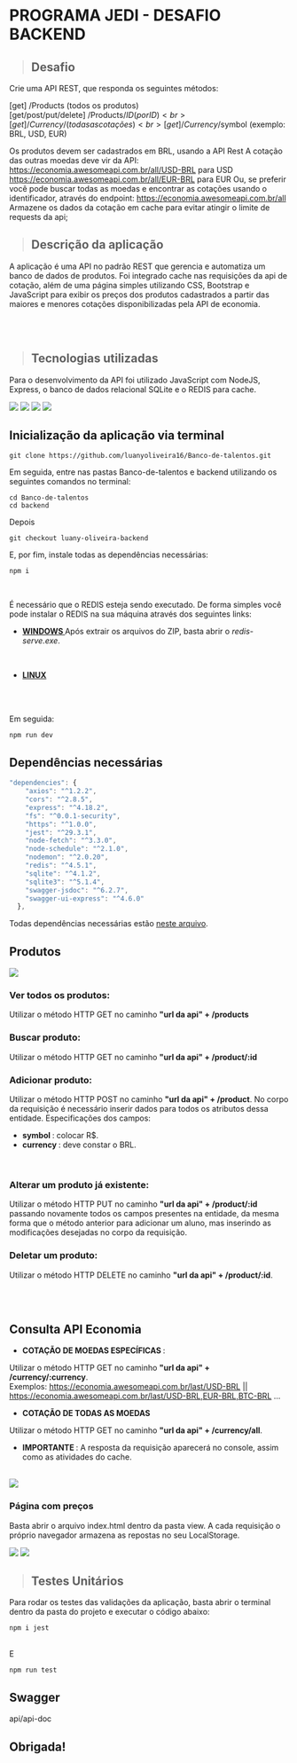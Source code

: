 #  PROGRAMA JEDI - DESAFIO BACKEND

> ## Desafio

Crie uma API REST, que responda os seguintes métodos:

[get] /Products (todos os produtos) <br>
[get/post/put/delete] /Products/$ID (por ID) <br> 
[get] /Currency/ (todas as cotações) <br>
[get] /Currency/$symbol (exemplo: BRL, USD, EUR) <br>

Os produtos devem ser cadastrados em BRL, usando a API Rest
A cotação das outras moedas deve vir da API:
https://economia.awesomeapi.com.br/all/USD-BRL para USD
https://economia.awesomeapi.com.br/all/EUR-BRL para EUR
Ou, se preferir você pode buscar todas as moedas e encontrar as cotações usando o identificador, através do endpoint:
https://economia.awesomeapi.com.br/all
Armazene os dados da cotação em cache para evitar atingir o limite de requests da api;

> ## Descrição da aplicação

A aplicação é uma API no padrão REST que gerencia e automatiza um banco de dados de produtos. Foi integrado cache nas requisições da api de cotação, além de uma página simples utilizando CSS, Bootstrap e JavaScript para exibir os preços dos produtos cadastrados a partir das maiores e menores cotações disponibilizadas pela API de economia.

<br>
<br>

> ## Tecnologias utilizadas

Para o desenvolvimento da API foi utilizado JavaScript com NodeJS, Express, o banco de dados relacional SQLite e o REDIS para cache.

<img src='https://img.shields.io/badge/Express.js-404D59?style=for-the-badge'>

<img src='https://img.shields.io/badge/Node.js-43853D?style=for-the-badge&logo=node.js&logoColor=white'>

<img src='https://img.shields.io/badge/redis-%23DD0031.svg?&style=for-the-badge&logo=redis&logoColor=white'>

<img src='https://img.shields.io/badge/SQLite-07405E?style=for-the-badge&logo=sqlite&logoColor=white'>

<br>

## Inicialização da aplicação via terminal

```
git clone https://github.com/luanyoliveira16/Banco-de-talentos.git
```

Em seguida, entre nas pastas Banco-de-talentos e backend utilizando os seguintes comandos no terminal:

```
cd Banco-de-talentos
cd backend
```

Depois

```
git checkout luany-oliveira-backend
```

E, por fim, instale todas as dependências necessárias:

```
npm i
```

<br>

É necessário que o REDIS esteja sendo executado. De forma simples você pode instalar o REDIS na sua máquina através dos seguintes links:
<br>

- <strong> <a href='https://github.com/microsoftarchive/redis/releases'> WINDOWS </a> </strong> Após extrair os arquivos do ZIP, basta abrir o <em>redis-serve.exe</em>.
<br>

- <strong> <a href='https://redis.io/docs/getting-started/installation/install-redis-on-linux/'> LINUX </a> </strong>


<br>
<br>

Em seguida:

```
npm run dev
```

## Dependências necessárias

```js
"dependencies": {
    "axios": "^1.2.2",
    "cors": "^2.8.5",
    "express": "^4.18.2",
    "fs": "^0.0.1-security",
    "https": "^1.0.0",
    "jest": "^29.3.1",
    "node-fetch": "^3.3.0",
    "node-schedule": "^2.1.0",
    "nodemon": "^2.0.20",
    "redis": "^4.5.1",
    "sqlite": "^4.1.2",
    "sqlite3": "^5.1.4",
    "swagger-jsdoc": "^6.2.7",
    "swagger-ui-express": "^4.6.0"
  },
```
Todas dependências necessárias estão <a href = 'https://github.com/luanyoliveira16/Banco-de-talentos/blob/luany-oliveira-backend/backend/package.json'>neste arquivo</a>. 

## Produtos

<img src='assets/bancodedados.png'>

### Ver todos os produtos:

Utilizar o método HTTP GET no caminho <b>"url da api" + /products</b>
<br>

### Buscar produto:

Utilizar o método HTTP GET no caminho <b>"url da api" + /product/:id</b>
<br>

### Adicionar produto:

Utilizar o método HTTP POST no caminho <b>"url da api" + /product</b>. No corpo da requisição é necessário inserir dados para todos os atributos dessa entidade.
Especificações dos campos:

- <strong> symbol </strong>: colocar R$.
- <strong> currency </strong>: deve constar o BRL.

<br>

### Alterar um produto já existente:
Utilizar o método HTTP PUT no caminho <b>"url da api" + /product/:id</b> passando novamente todos os campos presentes na entidade, da mesma forma que o método anterior para adicionar um aluno, mas inserindo as modificações desejadas no corpo da requisição.
<br>

### Deletar um produto:
Utilizar o método HTTP DELETE no caminho <b>"url da api" + /product/:id</b>.

<br>
<br>

## Consulta API Economia

- <strong> COTAÇÃO DE MOEDAS ESPECÍFICAS </strong>: 

Utilizar o método HTTP GET no caminho <b>"url da api" + /currency/:currency</b>.
<br>
Exemplos: https://economia.awesomeapi.com.br/last/USD-BRL || https://economia.awesomeapi.com.br/last/USD-BRL,EUR-BRL,BTC-BRL  ...

- <strong> COTAÇÃO DE TODAS AS MOEDAS </strong>

Utilizar o método HTTP GET no caminho <b>"url da api" + /currency/all</b>.

- <strong> IMPORTANTE </strong>: A resposta da requisição aparecerá no console, assim como as atividades do cache.
<br>

<img src='assets/quotes1.png'>

### Página com preços

Basta abrir o arquivo index.html dentro da pasta view. A cada requisição o próprio navegador armazena as repostas no seu LocalStorage.

<img src='assets/quotes2.png'>
<img src='assets/quotes3.png'>

> ## Testes Unitários

Para rodar os testes das validações da aplicação, basta abrir o terminal dentro da pasta do projeto e executar o código abaixo:

```
npm i jest
```
<br>
E 
<br>

```
npm run test
```

## Swagger

api/api-doc

## Obrigada!











